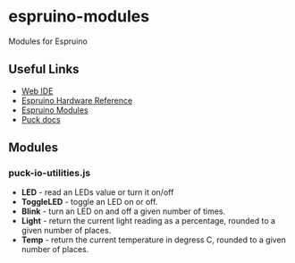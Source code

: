 # espruino-modules
Modules for Espruino

## Useful Links

* [Web IDE](https://www.espruino.com/ide/)
* [Espruino Hardware Reference](http://www.espruino.com/Reference)
* [Espruino Modules](https://www.espruino.com/Modules)
* [Puck docs](http://www.espruino.com/Puck.js)

## Modules

### puck-io-utilities.js

* **LED** - read an LEDs value or turn it on/off
* **ToggleLED** - toggle an LED on or off.
* **Blink** - turn an LED on and off a given number of times.
* **Light** - return the current light reading as a percentage, rounded to a given number of places.
* **Temp** - return the current temperature in degress C, rounded to a given number of places.
